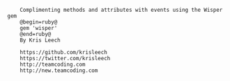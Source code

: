         Complimenting methods and attributes with events using the Wisper gem
        @begin=ruby@
        gem 'wisper'
        @end=ruby@
        By Kris Leech

        https://github.com/krisleech
        https://twitter.com/krisleech
        http://teamcoding.com
        http://new.teamcoding.com
